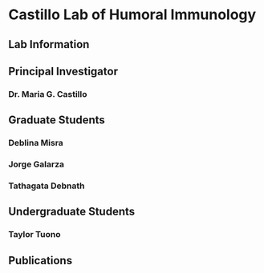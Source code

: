 # Castillo Lab of Humoral Immunology

## **Lab Information**

## **Principal Investigator**

### Dr. Maria G. Castillo

## **Graduate Students**

### Deblina Misra

### Jorge Galarza  

### Tathagata Debnath

## **Undergraduate Students**

### Taylor Tuono

## **Publications**
